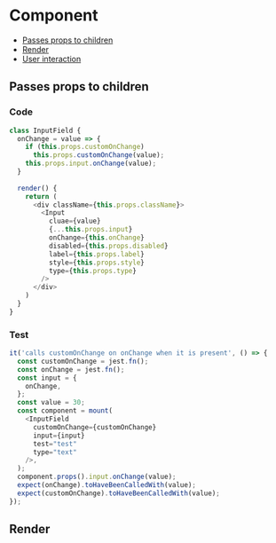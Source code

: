 # Component

- [Passes props to children](#passes-props-to-children)
- [Render](#render)
- [User interaction](./component/user-interaction.md)

## <a id="passes-props-to-children"></a>Passes props to children

### Code

```js
class InputField {
  onChange = value => {
    if (this.props.customOnChange)
      this.props.customOnChange(value);
    this.props.input.onChange(value);
  }
  
  render() {
    return (
      <div className={this.props.className}>
        <Input
          cluae={value}
          {...this.props.input}
          onChange={this.onChange}
          disabled={this.props.disabled}
          label={this.props.label}
          style={this.props.style}
          type={this.props.type}
        />
      </div>
    )
  }
}
```

### Test

```js
it('calls customOnChange on onChange when it is present', () => {
  const customOnChange = jest.fn();
  const onChange = jest.fn();
  const input = {
    onChange,
  };
  const value = 30;
  const component = mount(
    <InputField
      customOnChange={customOnChange}
      input={input}
      test="test"
      type="text"
    />,
  );
  component.props().input.onChange(value);
  expect(onChange).toHaveBeenCalledWith(value);
  expect(customOnChange).toHaveBeenCalledWith(value);
});
```

## <a id="render"></a>Render
